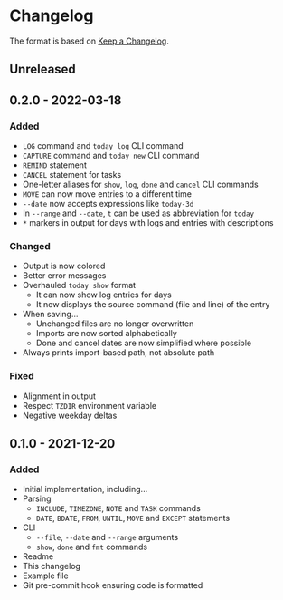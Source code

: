 # Changelog

The format is based on [Keep a Changelog](https://keepachangelog.com/en/1.0.0/).

## Unreleased

## 0.2.0 - 2022-03-18

### Added
- `LOG` command and `today log` CLI command
- `CAPTURE` command and `today new` CLI command
- `REMIND` statement
- `CANCEL` statement for tasks
- One-letter aliases for `show`, `log`, `done` and `cancel` CLI commands
- `MOVE` can now move entries to a different time
- `--date` now accepts expressions like `today-3d`
- In `--range` and `--date`, `t` can be used as abbreviation for `today`
- `*` markers in output for days with logs and entries with descriptions

### Changed
- Output is now colored
- Better error messages
- Overhauled `today show` format
    - It can now show log entries for days
    - It now displays the source command (file and line) of the entry
- When saving...
    - Unchanged files are no longer overwritten
    - Imports are now sorted alphabetically
    - Done and cancel dates are now simplified where possible
- Always prints import-based path, not absolute path

### Fixed
- Alignment in output
- Respect `TZDIR` environment variable
- Negative weekday deltas

## 0.1.0 - 2021-12-20

### Added
- Initial implementation, including...
- Parsing
    - `INCLUDE`, `TIMEZONE`, `NOTE` and `TASK` commands
    - `DATE`, `BDATE`, `FROM`, `UNTIL`, `MOVE` and `EXCEPT` statements
- CLI
    - `--file`, `--date` and `--range` arguments
    - `show`, `done` and `fmt` commands
- Readme
- This changelog
- Example file
- Git pre-commit hook ensuring code is formatted
